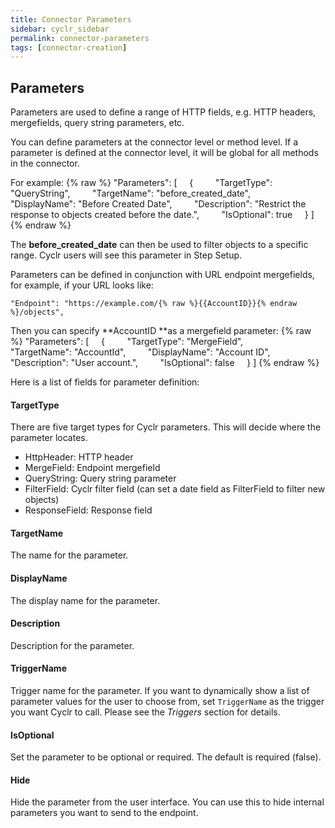 ```yaml
---
title: Connector Parameters
sidebar: cyclr_sidebar
permalink: connector-parameters
tags: [connector-creation]
---
```


## Parameters

Parameters are used to define a range of HTTP fields, e.g. HTTP headers, mergefields, query string parameters, etc.

You can define parameters at the connector level or method level. If a parameter is defined at the connector level, it will be global for all methods in the connector.

For example:
{% raw %}
    "Parameters": [
        {
            "TargetType": "QueryString",
            "TargetName": "before_created_date",
            "DisplayName": "Before Created Date",
            "Description": "Restrict the response to objects created before the date.",
            "IsOptional": true
        }
    ]
{% endraw %}

The **before_created_date** can then be used to filter objects to a specific range. Cyclr users will see this parameter in Step Setup.

Parameters can be defined in conjunction with URL endpoint mergefields, for example, if your URL looks like:

    "Endpoint": "https://example.com/{% raw %}{{AccountID}}{% endraw %}/objects",

Then you can specify **AccountID **as a mergefield parameter:
{% raw %}
    "Parameters": [
        {
            "TargetType": "MergeField",
            "TargetName": "AccountId",
            "DisplayName": "Account ID",
            "Description": "User account.",
            "IsOptional": false
        }
    ]
{% endraw %}

Here is a list of fields for parameter definition:

#### TargetType

There are five target types for Cyclr parameters. This will decide where the parameter locates.

*   HttpHeader: HTTP header
*   MergeField: Endpoint mergefield
*   QueryString: Query string parameter
*   FilterField: Cyclr filter field (can set a date field as FilterField to filter new objects)
*   ResponseField: Response field

#### TargetName

The name for the parameter.

#### DisplayName

The display name for the parameter.

#### Description

Description for the parameter.

#### TriggerName

Trigger name for the parameter. If you want to dynamically show a list of parameter values for the user to choose from, set `TriggerName` as the trigger you want Cyclr to call. Please see the _Triggers_ section for details.

#### IsOptional

Set the parameter to be optional or required. The default is required (false).

#### Hide

Hide the parameter from the user interface. You can use this to hide internal parameters you want to send to the endpoint.
